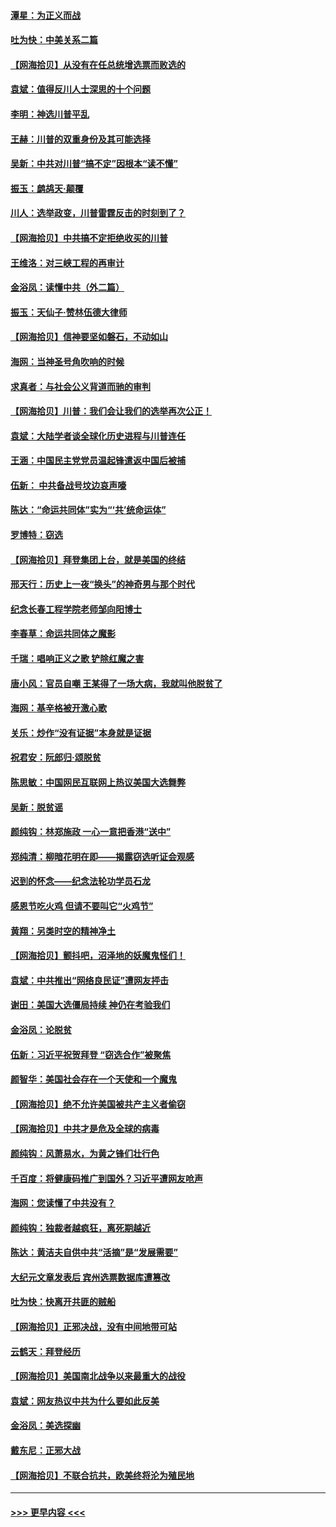 #### [潭星：为正义而战](../pages/nsc993/n12600926.md?t=12071902) 
#### [吐为快：中美关系二篇](../pages/nsc993/n12600908.md?t=12071902) 
#### [【网海拾贝】从没有在任总统增选票而败选的](../pages/nsc993/n12600435.md?t=12071902) 
#### [袁斌：值得反川人士深思的十个问题](../pages/nsc993/n12600332.md?t=12071902) 
#### [李明：神选川普平乱](../pages/nsc993/n12599751.md?t=12071902) 
#### [王赫：川普的双重身份及其可能选择](../pages/nsc993/n12599723.md?t=12071902) 
#### [吴新：中共对川普“搞不定”因根本“读不懂”](../pages/nsc993/n12599502.md?t=12071902) 
#### [振玉：鹧鸪天‧颠覆](../pages/nsc993/n12599494.md?t=12071902) 
#### [川人：选举政变，川普雷霆反击的时刻到了？](../pages/nsc993/n12599291.md?t=12071902) 
#### [【网海拾贝】中共搞不定拒绝收买的川普](../pages/nsc993/n12598955.md?t=12071902) 
#### [王维洛：对三峡工程的再审计](../pages/nsc993/n12598436.md?t=12071902) 
#### [金浴凤：读懂中共（外二篇）](../pages/nsc993/n12597943.md?t=12071902) 
#### [振玉：天仙子‧赞林伍德大律师](../pages/nsc993/n12597929.md?t=12071902) 
#### [【网海拾贝】信神要坚如磐石，不动如山](../pages/nsc993/n12597901.md?t=12071902) 
#### [海网：当神圣号角吹响的时候](../pages/nsc993/n12595891.md?t=12071902) 
#### [求真者：与社会公义背道而驰的审判](../pages/nsc993/n12595868.md?t=12071902) 
#### [【网海拾贝】川普：我们会让我们的选举再次公正！](../pages/nsc993/n12594930.md?t=12071902) 
#### [袁斌：大陆学者谈全球化历史进程与川普连任](../pages/nsc993/n12594690.md?t=12071902) 
#### [王涵：中国民主党党员温起锋遣返中国后被捕](../pages/nsc993/n12594540.md?t=12071902) 
#### [伍新： 中共备战号坟边哀声嚎](../pages/nsc993/n12593086.md?t=12071902) 
#### [陈达：“命运共同体”实为“‘共’统命运体”](../pages/nsc993/n12590865.md?t=12071902) 
#### [罗博特：窃选](../pages/nsc993/n12590619.md?t=12071902) 
#### [【网海拾贝】拜登集团上台，就是美国的终结](../pages/nsc993/n12589725.md?t=12071902) 
#### [邢天行：历史上一夜“换头”的神奇男与那个时代](../pages/nsc993/n12589424.md?t=12071902) 
#### [纪念长春工程学院老师邹向阳博士](../pages/nsc993/n12585390.md?t=12071902) 
#### [李春草：命运共同体之魔影](../pages/nsc993/n12585026.md?t=12071902) 
#### [千瑞：唱响正义之歌 铲除红魔之害](../pages/nsc993/n12585002.md?t=12071902) 
#### [唐小风：官员自嘲 王某得了一场大病，我就叫他脱贫了](../pages/nsc993/n12584981.md?t=12071902) 
#### [海网：基辛格被开激心歌](../pages/nsc993/n12584946.md?t=12071902) 
#### [关乐：炒作“没有证据”本身就是证据](../pages/nsc993/n12583146.md?t=12071902) 
#### [祝君安：阮郎归‧颂脱贫](../pages/nsc993/n12583119.md?t=12071902) 
#### [陈思敏：中国网民互联网上热议美国大选舞弊](../pages/nsc993/n12582845.md?t=12071902) 
#### [吴新：脱贫谣](../pages/nsc993/n12580839.md?t=12071902) 
#### [颜纯钩：林郑施政 一心一意把香港“送中”](../pages/nsc993/n12580805.md?t=12071902) 
#### [郑纯清：柳暗花明在即——揭露窃选听证会观感](../pages/nsc993/n12580795.md?t=12071902) 
#### [迟到的怀念——纪念法轮功学员石龙](../pages/nsc993/n12580245.md?t=12071902) 
#### [感恩节吃火鸡  但请不要叫它“火鸡节”](../pages/nsc993/n12580252.md?t=12071902) 
#### [黄翔：另类时空的精神净土](../pages/nsc993/n12578638.md?t=12071902) 
#### [【网海拾贝】颤抖吧，沼泽地的妖魔鬼怪们！](../pages/nsc993/n12578552.md?t=12071902) 
#### [袁斌：中共推出“网络良民证”遭网友抨击](../pages/nsc993/n12578511.md?t=12071902) 
#### [谢田：美国大选僵局持续 神仍在考验我们](../pages/nsc993/n12577432.md?t=12071902) 
#### [金浴凤：论脱贫](../pages/nsc993/n12576386.md?t=12071902) 
#### [伍新：习近平祝贺拜登 “窃选合作”被聚焦](../pages/nsc993/n12576358.md?t=12071902) 
#### [颜智华：美国社会存在一个天使和一个魔鬼](../pages/nsc993/n12574299.md?t=12071902) 
#### [【网海拾贝】绝不允许美国被共产主义者偷窃](../pages/nsc993/n12573396.md?t=12071902) 
#### [【网海拾贝】中共才是危及全球的病毒](../pages/nsc993/n12571204.md?t=12071902) 
#### [颜纯钩：风萧易水，为黄之锋们壮行色](../pages/nsc993/n12571487.md?t=12071902) 
#### [千百度：将健康码推广到国外？习近平遭网友呛声](../pages/nsc993/n12570808.md?t=12071902) 
#### [海网：您读懂了中共没有？](../pages/nsc993/n12570487.md?t=12071902) 
#### [颜纯钩：独裁者越疯狂，离死期越近](../pages/nsc993/n12569055.md?t=12071902) 
#### [陈达：黄洁夫自供中共“活摘”是“发展需要”](../pages/nsc993/n12568541.md?t=12071902) 
#### [大纪元文章发表后 宾州选票数据库遭篡改](../pages/nsc993/n12568105.md?t=12071902) 
#### [吐为快：快离开共匪的贼船](../pages/nsc993/n12568462.md?t=12071902) 
#### [【网海拾贝】正邪决战，没有中间地带可站](../pages/nsc993/n12568439.md?t=12071902) 
#### [云鹤天：拜登经历](../pages/nsc993/n12567294.md?t=12071902) 
#### [【网海拾贝】美国南北战争以来最重大的战役](../pages/nsc993/n12567247.md?t=12071902) 
#### [袁斌：网友热议中共为什么要如此反美](../pages/nsc993/n12567162.md?t=12071902) 
#### [金浴凤：美选探幽](../pages/nsc993/n12567147.md?t=12071902) 
#### [戴东尼：正邪大战](../pages/nsc993/n12567033.md?t=12071902) 
#### [【网海拾贝】不联合抗共，欧美终将沦为殖民地](../pages/nsc993/n12565068.md?t=12071902) 

----
#### [ >>> 更早内容 <<< ](../indexes/nsc993-earlier.md)
